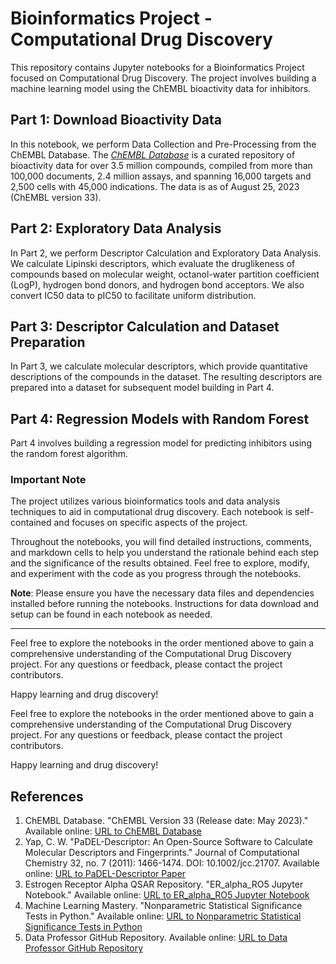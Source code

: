 # Bioinformatics Project - Computational Drug Discovery

This repository contains Jupyter notebooks for a Bioinformatics Project focused on Computational Drug Discovery. The project involves building a machine learning model using the ChEMBL bioactivity data for inhibitors.

## Part 1: Download Bioactivity Data 

In this notebook, we perform Data Collection and Pre-Processing from the ChEMBL Database. The [*ChEMBL Database*](https://www.ebi.ac.uk/chembl/) is a curated repository of bioactivity data for over 3.5 million compounds, compiled from more than 100,000 documents, 2.4 million assays, and spanning 16,000 targets and 2,500 cells with 45,000 indications. The data is as of August 25, 2023 (ChEMBL version 33).

## Part 2: Exploratory Data Analysis

In Part 2, we perform Descriptor Calculation and Exploratory Data Analysis. We calculate Lipinski descriptors, which evaluate the druglikeness of compounds based on molecular weight, octanol-water partition coefficient (LogP), hydrogen bond donors, and hydrogen bond acceptors. We also convert IC50 data to pIC50 to facilitate uniform distribution.

## Part 3: Descriptor Calculation and Dataset Preparation

In Part 3, we calculate molecular descriptors, which provide quantitative descriptions of the compounds in the dataset. The resulting descriptors are prepared into a dataset for subsequent model building in Part 4.

## Part 4: Regression Models with Random Forest

Part 4 involves building a regression model for predicting inhibitors using the random forest algorithm.

### Important Note

The project utilizes various bioinformatics tools and data analysis techniques to aid in computational drug discovery. Each notebook is self-contained and focuses on specific aspects of the project.

Throughout the notebooks, you will find detailed instructions, comments, and markdown cells to help you understand the rationale behind each step and the significance of the results obtained. Feel free to explore, modify, and experiment with the code as you progress through the notebooks.

**Note**: Please ensure you have the necessary data files and dependencies installed before running the notebooks. Instructions for data download and setup can be found in each notebook as needed.

---


Feel free to explore the notebooks in the order mentioned above to gain a comprehensive understanding of the Computational Drug Discovery project. For any questions or feedback, please contact the project contributors.

Happy learning and drug discovery!


Feel free to explore the notebooks in the order mentioned above to gain a comprehensive understanding of the Computational Drug Discovery project. For any questions or feedback, please contact the project contributors.

Happy learning and drug discovery!



## References

1. ChEMBL Database. "ChEMBL Version 33 (Release date: May 2023)." Available online: [URL to ChEMBL Database](https://chembl.gitbook.io/chembl-interface-documentation)
2. Yap, C. W. "PaDEL-Descriptor: An Open-Source Software to Calculate Molecular Descriptors and Fingerprints." Journal of Computational Chemistry 32, no. 7 (2011): 1466-1474. DOI: 10.1002/jcc.21707. Available online: [URL to PaDEL-Descriptor Paper](https://doi.org/10.1002/jcc.21707)
3. Estrogen Receptor Alpha QSAR Repository. "ER_alpha_RO5 Jupyter Notebook." Available online: [URL to ER_alpha_RO5 Jupyter Notebook](https://github.com/chaninlab/estrogen-receptor-alpha-qsar/blob/master/02_ER_alpha_RO5.ipynb)
4. Machine Learning Mastery. "Nonparametric Statistical Significance Tests in Python." Available online: [URL to Nonparametric Statistical Significance Tests in Python](https://machinelearningmastery.com/nonparametric-statistical-significance-tests-in-python/)
5. Data Professor GitHub Repository. Available online: [URL to Data Professor GitHub Repository](https://github.com/dataprofessor)